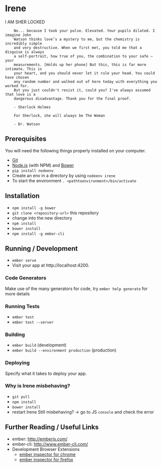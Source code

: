 Irene
=====

I AM SHER LOCKED

```
    No... because I took your pulse. Elevated. Your pupils dilated. I imagine John
    Watson thinks love’s a mystery to me, but the chemistry is incredibly simple
    and very destructive. When we first met, you told me that a disguise is always
    a self-portrait, how true of you, the combination to your safe – your
    measurements. [Holds up her phone] But this, this is far more intimate. This is
    your heart, and you should never let it rule your head. You could have chosen
    any random number and walked out of here today with everything you worked for.
    But you just couldn't resist it, could you? I've always assumed that love is a
    dangerous disadvantage. Thank you for the final proof.

    - Sherlock Holmes
```

```
    For Sherlock, she will always be The Woman

    - Dr. Watson
```



## Prerequisites

You will need the following things properly installed on your computer.

* [Git](http://git-scm.com/)
* [Node.js](http://nodejs.org/) (with NPM) and [Bower](http://bower.io/)
* `pip install nodeenv`
* Create an env in a directory by using `nodeenv irene`
* To start the environment `. <pathtoenvironment>/bin/activate`

## Installation
* `npm install -g bower`
* `git clone <repository-url>` this repository
* change into the new directory
* `npm install`
* `bower install`
* `npm install -g ember-cli`

## Running / Development

* `ember serve`
* Visit your app at http://localhost:4200.

### Code Generators

Make use of the many generators for code, try `ember help generate` for more details

### Running Tests

* `ember test`
* `ember test --server`

### Building

* `ember build` (development)
* `ember build --environment production` (production)

### Deploying

Specify what it takes to deploy your app.

### Why is Irene misbehaving?
* `git pull`
* `npm install`
* `bower install`
* restart Irene
  Still misbehaving? -> go to JS `console` and check the error


## Further Reading / Useful Links

* ember: http://emberjs.com/
* ember-cli: http://www.ember-cli.com/
* Development Browser Extensions
  * [ember inspector for chrome](https://chrome.google.com/webstore/detail/ember-inspector/bmdblncegkenkacieihfhpjfppoconhi)
  * [ember inspector for firefox](https://addons.mozilla.org/en-US/firefox/addon/ember-inspector/)

